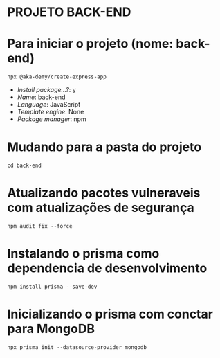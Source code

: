 PROJETO BACK-END
================

# Para iniciar o projeto (nome: back-end)
`npx @aka-demy/create-express-app`
* _Install package...?_: y
* _Name_: back-end
* _Language_: JavaScript
* _Template engine_: None
* _Package manager_: npm

# Mudando para a pasta do projeto
`cd back-end`

# Atualizando pacotes vulneraveis com atualizações de segurança
`npm audit fix --force`

# Instalando o prisma como dependencia de desenvolvimento
`npm install prisma --save-dev`

# Inicializando o prisma com conctar para MongoDB
`npx prisma init --datasource-provider mongodb`